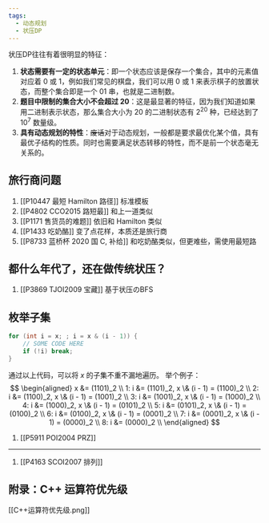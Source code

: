 ```yaml
---
tags:
  - 动态规划
  - 状压DP
---
```

状压DP往往有着很明显的特征：
1. **状态需要有一定的状态单元**：即一个状态应该是保存一个集合，其中的元素值对应着 $0$ 或 $1$，例如我们常见的棋盘，我们可以用 $0$ 或 $1$ 来表示棋子的放置状态，而整个集合即是一个 $01$ 串，也就是二进制数。
2. **题目中限制的集合大小不会超过 $20$**：这是最显著的特征，因为我们知道如果用二进制表示状态，那么集合大小为 $20$ 的二进制状态有 $2^{20}$ 种，已经达到了 $10^7$ 数量级。
3. **具有动态规划的特性**：~~废话~~对于动态规划，一般都是要求最优化某个值，具有最优子结构的性质。同时也需要满足状态转移的特性，而不是前一个状态毫无关系的。
## 旅行商问题
1. [[P10447 最短 Hamilton 路径]] 标准模板
2. [[P4802 CCO2015 路短最]] 和上一道类似
3. [[P1171 售货员的难题]] 依旧和 Hamilton 类似
4. [[P1433 吃奶酪]] 变了点花样，本质还是旅行商
5. [[P8733 蓝桥杯 2020 国 C,   补给]] 和吃奶酪类似，但更难些，需使用最短路
##  都什么年代了，还在做传统状压？
1. [[P3869 TJOI2009 宝藏]] 基于状压のBFS
## 枚举子集
```cpp
for (int i = x; ; i = x & (i - 1)) {
	// SOME CODE HERE
	if (!i) break;
}
```
通过以上代码，可以将 $x$ 的子集不重不漏地遍历。
举个例子：
$$
\begin{aligned}
x &= (1101)_2 \\
1: i &= (1101)_2, x \& (i - 1) = (1100)_2 \\
2: i &= (1100)_2, x \& (i - 1) = (1001)_2 \\
3: i &= (1001)_2, x \& (i - 1) = (1000)_2 \\
4: i &= (1000)_2, x \& (i - 1) = (0101)_2 \\
5: i &= (0101)_2, x \& (i - 1) = (0100)_2 \\
6: i &= (0100)_2, x \& (i - 1) = (0001)_2 \\
7: i &= (0001)_2, x \& (i - 1) = (0000)_2 \\
8: i &= (0000)_2 \\
\end{aligned}
$$
1. [[P5911 POI2004 PRZ]]
---
1. [[P4163 SCOI2007 排列]]
## 附录：C++ 运算符优先级
[[C++运算符优先级.png]]
